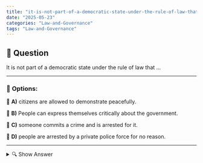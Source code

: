 ```yaml
---
title: "it-is-not-part-of-a-democratic-state-under-the-rule-of-law-that-"
date: "2025-05-23"
categories: "Law-and-Governance"
tags: "Law-and-Governance"
---
```


## 📌 **Question**

It is not part of a democratic state under the rule of law that ...



---

### 📝 **Options:**

🔘 **A)** citizens are allowed to demonstrate peacefully.

🔘 **B)** People can express themselves critically about the government.

🔘 **C)** someone commits a crime and is arrested for it.

🔘 **D)** people are arrested by a private police force for no reason.

---

<details>
  <summary>🔍 Show Answer</summary>

  <p>
💡  <b>Correct Answer:</b>  d
  </p>
  <p>
    📖<b>Explanation:</b>
    
  </p>
</details>

